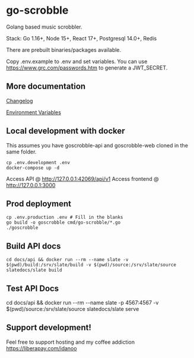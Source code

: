 # go-scrobble

Golang based music scrobbler.

Stack: Go 1.16+, Node 15+, React 17+, Postgresql 14.0+, Redis

There are prebuilt binaries/packages available.

Copy .env.example to .env and set variables. You can use https://www.grc.com/passwords.htm to generate a JWT_SECRET.

## More documentation
[Changelog](docs/changelog.md)

[Environment Variables](docs/config.md)

## Local development with docker
This assumes you have goscrobble-api and goscrobble-web cloned in the same folder.

    cp .env.development .env
    docker-compose up -d

Access API @ http://127.0.0.1:42069/api/v1
Access frontend @ http://127.0.0.1:3000

## Prod deployment
    cp .env.production .env # Fill in the blanks
    go build -o goscrobble cmd/go-scrobble/*.go
    ./goscrobble

## Build API docs
    cd docs/api && docker run --rm --name slate -v $(pwd)/build:/srv/slate/build -v $(pwd)/source:/srv/slate/source slatedocs/slate build

## Test API Docs
   cd docs/api && docker run --rm --name slate -p 4567:4567 -v $(pwd)/source:/srv/slate/source slatedocs/slate serve

## Support development!
Feel free to support hosting and my coffee addiction https://liberapay.com/idanoo